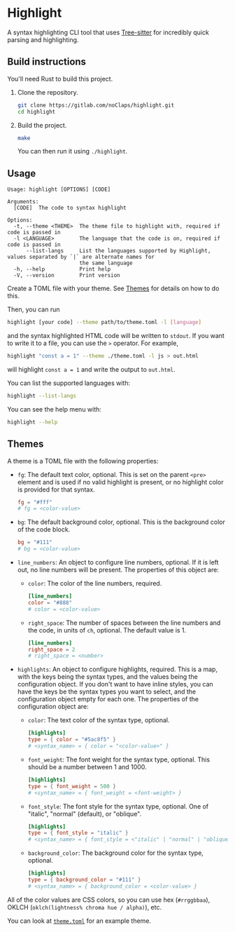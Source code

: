 # Highlight

A syntax highlighting CLI tool that uses [Tree-sitter](https://tree-sitter.github.io/tree-sitter/) for incredibly quick parsing and highlighting.

## Build instructions

You'll need Rust to build this project.

1. Clone the repository.

   ```sh
   git clone https://gitlab.com/noClaps/highlight.git
   cd highlight
   ```

2. Build the project.

   ```sh
   make
   ```

   You can then run it using `./highlight`.

## Usage

```
Usage: highlight [OPTIONS] [CODE]

Arguments:
  [CODE]  The code to syntax highlight

Options:
  -t, --theme <THEME>  The theme file to highlight with, required if code is passed in
  -l <LANGUAGE>        The language that the code is on, required if code is passed in
      --list-langs     List the languages supported by Highlight, values separated by `|` are alternate names for
                       the same language
  -h, --help           Print help
  -V, --version        Print version
```

Create a TOML file with your theme. See [Themes](#themes) for details on how to do this.

Then, you can run

```sh
highlight [your code] --theme path/to/theme.toml -l [language]
```

and the syntax highlighted HTML code will be written to `stdout`. If you want to write it to a file, you can use the `>` operator. For example,

```sh
highlight "const a = 1" --theme ./theme.toml -l js > out.html
```

will highlight `const a = 1` and write the output to `out.html`.

You can list the supported languages with:

```sh
highlight --list-langs
```

You can see the help menu with:

```sh
highlight --help
```

## Themes

A theme is a TOML file with the following properties:

- `fg`: The default text color, optional. This is set on the parent `<pre>` element and is used if no valid highlight is present, or no highlight color is provided for that syntax.

  ```toml
  fg = "#fff"
  # fg = <color-value>
  ```

- `bg`: The default background color, optional. This is the background color of the code block.

  ```toml
  bg = "#111"
  # bg = <color-value>
  ```

- `line_numbers`: An object to configure line numbers, optional. If it is left out, no line numbers will be present. The properties of this object are:
  - `color`: The color of the line numbers, required.

    ```toml
    [line_numbers]
    color = "#888"
    # color = <color-value>
    ```

  - `right_space`: The number of spaces between the line numbers and the code, in units of `ch`, optional. The default value is 1.

    ```toml
    [line_numbers]
    right_space = 2
    # right_space = <number>
    ```

- `highlights`: An object to configure highlights, required. This is a map, with the keys being the syntax types, and the values being the configuration object. If you don't want to have inline styles, you can have the keys be the syntax types you want to select, and the configuration object empty for each one. The properties of the configuration object are:
  - `color`: The text color of the syntax type, optional.

    ```toml
    [highlights]
    type = { color = "#5ac8f5" }
    # <syntax_name> = { color = "<color-value>" }
    ```

  - `font_weight`: The font weight for the syntax type, optional. This should be a number between 1 and 1000.

    ```toml
    [highlights]
    type = { font_weight = 500 }
    # <syntax_name> = { font_weight = <font-weight> }
    ```

  - `font_style`: The font style for the syntax type, optional. One of "italic", "normal" (default), or "oblique".

    ```toml
    [highlights]
    type = { font_style = "italic" }
    # <syntax_name> = { font_style = <"italic" | "normal" | "oblique"> }
    ```

  - `background_color`: The background color for the syntax type, optional.

    ```toml
    [highlights]
    type = { background_color = "#111" }
    # <syntax_name> = { background_color = <color-value> }
    ```

All of the color values are CSS colors, so you can use hex (`#rrggbbaa`), OKLCH (`oklch(lightness% chroma hue / alpha)`), etc.

You can look at [`theme.toml`](./theme.toml) for an example theme.
